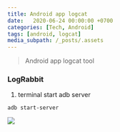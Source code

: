 ```yaml
---
title: Android app logcat
date:   2020-06-24 00:00:00 +0700
categories: [Tech, Android]
tags: [android, logcat]
media_subpath: /_posts/.assets
---
```



>Android app logcat tool


### LogRabbit


1. terminal start adb server

```shell
adb start-server
```


![](android_logcat__366bbx0L.png)



















